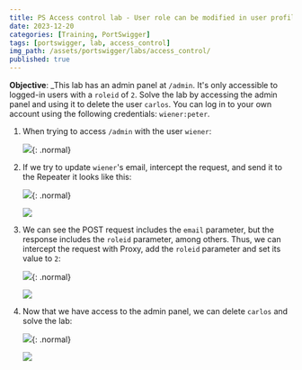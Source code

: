 ```yaml
---
title: PS Access control lab - User role can be modified in user profile
date: 2023-12-20
categories: [Training, PortSwigger]
tags: [portswigger, lab, access_control]
img_path: /assets/portswigger/labs/access_control/
published: true
---
```


**Objective**: _This lab has an admin panel at `/admin`. It's only accessible to logged-in users with a `roleid` of `2`. Solve the lab by accessing the admin panel and using it to delete the user `carlos`. You can log in to your own account using the following credentials: `wiener:peter`.

1. When trying to access `/admin` with the user `wiener`:

    ![](lab1_error.png){: .normal}

2. If we try to update `wiener`'s email, intercept the request, and send it to the Repeater it looks like this:

    ![](lab1_email_update.png){: .normal}

    ![](lab1_email_update_request.png)

3. We can see the POST request includes the `email` parameter, but the response includes the `roleid` parameter, among others. Thus, we can intercept the request with Proxy, add the `roleid` parameter and set its value to `2`:

    ![](lab1_email_update_intercept.png){: .normal}

    ![](lab1_admin_panel.png)

4. Now that we have access to the admin panel, we can delete `carlos` and solve the lab:

    ![](lab1_carlos_delete.png){: .normal}

    ![](lab1_solved.png)